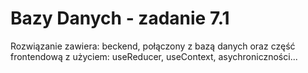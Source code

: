 # Bazy Danych - zadanie 7.1 
Rozwiązanie zawiera: beckend, połączony z bazą danych oraz część frontendową z użyciem: useReducer, useContext, asychroniczności...   
